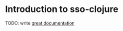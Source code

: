 # Introduction to sso-clojure

TODO: write [great documentation](http://jacobian.org/writing/what-to-write/)
